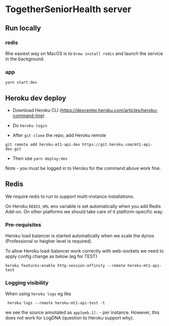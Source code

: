 # TogetherSeniorHealth server

## Run locally

### redis

Rhe easiest way on MacOS is to `brew install redis` and launch the service in the background.

### app

`yarn start:dev`

## Heroku dev deploy

- Download Heroku CLI (https://devcenter.heroku.com/articles/heroku-command-line)

- Do `heroku login`

- After `git clone` the repo, add Heroku remote

`git remote add heroku-mt1-api-dev https://git.heroku.com/mt1-api-dev.git`

- Then use `yarn deploy:dev`

Note - you must be logged in to Heroku for the command above work fine.

## Redis

We require redis to run to support multi-instance installations.

On Heroku `REDIS_URL` env variable is set automatically when you add Redis Add-on.
On other platforms we should take care of it platform-specific way.

### Pre-requisites

Heroku load balancer is started automatically when we scale the dynos (Professional or haigher level is required).

To allow Heroku load-balancer work correctly with web-sockets we need to apply config change as below (eg for TEST)

```shell
heroku features:enable http-session-affinity --remote heroku-mt1-api-test 
```

### Logging visibility

When using `heroku logs` eg like

```shell
 heroku logs --remote heroku-mt1-api-test -t
```

we see the source annotated as `app[web.1]:` - per instance. However, this does not work for LogDNA (question to Heroku support why).
